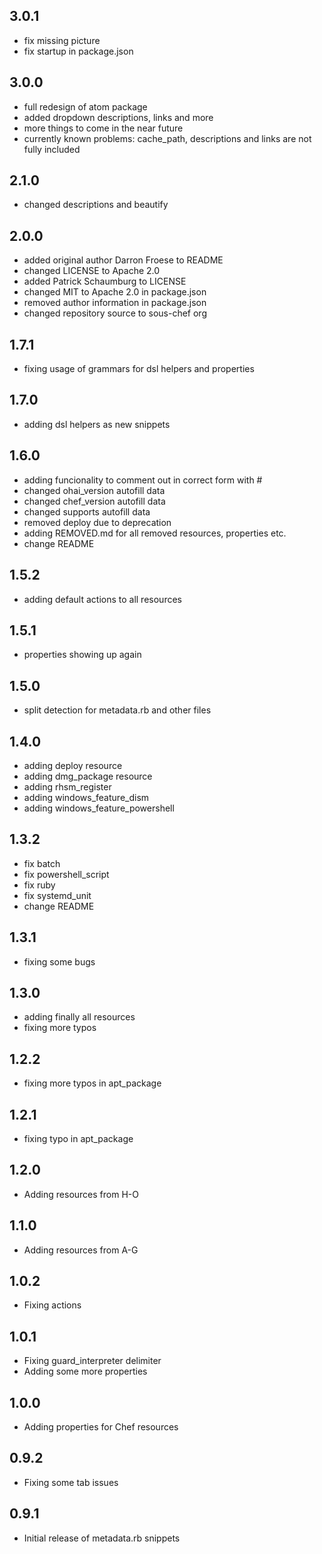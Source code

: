 ## 3.0.1

* fix missing picture
* fix startup in package.json

## 3.0.0

* full redesign of atom package
* added dropdown descriptions, links and more
* more things to come in the near future
* currently known problems: cache_path, descriptions and links are not fully included

## 2.1.0

* changed descriptions and beautify

## 2.0.0

* added original author Darron Froese to README
* changed LICENSE to Apache 2.0
* added Patrick Schaumburg to LICENSE
* changed MIT to Apache 2.0 in package.json
* removed author information in package.json
* changed repository source to sous-chef org


## 1.7.1

* fixing usage of grammars for dsl helpers and properties

## 1.7.0

* adding dsl helpers as new snippets

## 1.6.0

* adding funcionality to comment out in correct form with #
* changed ohai_version autofill data
* changed chef_version autofill data
* changed supports autofill data
* removed deploy due to deprecation
* adding REMOVED.md for all removed resources, properties etc.
* change README

## 1.5.2

* adding default actions to all resources

## 1.5.1

* properties showing up again

## 1.5.0

* split detection for metadata.rb and other files

## 1.4.0

* adding deploy resource
* adding dmg_package resource
* adding rhsm_register
* adding windows_feature_dism
* adding windows_feature_powershell

## 1.3.2

* fix batch
* fix powershell_script
* fix ruby
* fix systemd_unit
* change README

## 1.3.1

* fixing some bugs

## 1.3.0

* adding finally all resources
* fixing more typos

## 1.2.2

* fixing more typos in apt_package

## 1.2.1

* fixing typo in apt_package

## 1.2.0

* Adding resources from H-O

## 1.1.0

* Adding resources from A-G

## 1.0.2

* Fixing actions

## 1.0.1

* Fixing guard_interpreter delimiter
* Adding some more properties

## 1.0.0

* Adding properties for Chef resources

## 0.9.2

* Fixing some tab issues

## 0.9.1

* Initial release of metadata.rb snippets

